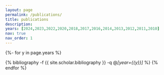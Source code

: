 ```yaml
---
layout: page
permalink: /publications/
title: publications
description: 
years: [2024,2023,2022,2020,2018,2017,2016,2014,2013,2012,2011,2010]
nav: true
nav_order: 1
---
```

<!-- _pages/publications.md -->
<div class="publications">

{%- for y in page.years %}
 <!-- <h2 class="year">{{y}}</h2>-->
  {% bibliography -f {{ site.scholar.bibliography }} -q @*[year={{y}}]* %}
{% endfor %}

</div>
